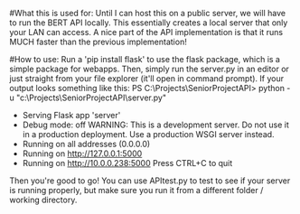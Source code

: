#What this is used for:
Until I can host this on a public server, we will have to run the BERT API locally. This essentially creates a local server that only your LAN can access. A nice part of the API implementation is that it runs MUCH faster than the previous implementation!

#How to use:
Run a 'pip install flask' to use the flask package, which is a simple package for webapps. Then, simply run the server.py in an editor or just straight from your file explorer (it'll open in command prompt). If your output looks something like this:
PS C:\Projects\SeniorProjectAPI> python -u "c:\Projects\SeniorProjectAPI\server.py"
 * Serving Flask app 'server'
 * Debug mode: off
WARNING: This is a development server. Do not use it in a production deployment. Use a production WSGI server instead.
 * Running on all addresses (0.0.0.0)
 * Running on http://127.0.0.1:5000
 * Running on http://10.0.0.238:5000
Press CTRL+C to quit

Then you're good to go! You can use APItest.py to test to see if your server is running properly, but make sure you run it from a different folder / working directory.
